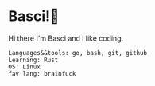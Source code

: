 # Basci!🦆

Hi there I'm Basci and i like coding.

```
Languages&&tools: go, bash, git, github
Learning: Rust 
OS: Linux 
fav lang: brainfuck
